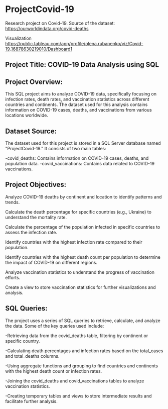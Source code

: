 # ProjectCovid-19
 
 Research project on Covid-19. Source of the dataset: https://ourworldindata.org/covid-deaths
 
 Visualization https://public.tableau.com/app/profile/olena.rubanenko/viz/Covid-19_16878630219010/Dashboard1

## Project Title: COVID-19 Data Analysis using SQL

## Project Overview:

This SQL project aims to analyze COVID-19 data, specifically focusing on infection rates, death rates, and vaccination statistics across different countries and continents. The dataset used for this analysis contains information on COVID-19 cases, deaths, and vaccinations from various locations worldwide.

## Dataset Source:

The dataset used for this project is stored in a SQL Server database named "ProjectCovid-19." It consists of two main tables:

-covid_deaths: Contains information on COVID-19 cases, deaths, and population data.
-covid_vaccinations: Contains data related to COVID-19 vaccinations.

## Project Objectives:

Analyze COVID-19 deaths by continent and location to identify patterns and trends.

Calculate the death percentage for specific countries (e.g., Ukraine) to understand the mortality rate.

Calculate the percentage of the population infected in specific countries to assess the infection rate.

Identify countries with the highest infection rate compared to their population.

Identify countries with the highest death count per population to determine the impact of COVID-19 on different regions.

Analyze vaccination statistics to understand the progress of vaccination efforts.

Create a view to store vaccination statistics for further visualizations and analysis.

## SQL Queries:

The project uses a series of SQL queries to retrieve, calculate, and analyze the data. Some of the key queries used include:

-Retrieving data from the covid_deaths table, filtering by continent or specific country.

-Calculating death percentages and infection rates based on the total_cases and total_deaths columns.

-Using aggregate functions and grouping to find countries and continents with the highest death count or infection rates.

-Joining the covid_deaths and covid_vaccinations tables to analyze vaccination statistics.

-Creating temporary tables and views to store intermediate results and facilitate further analysis.

